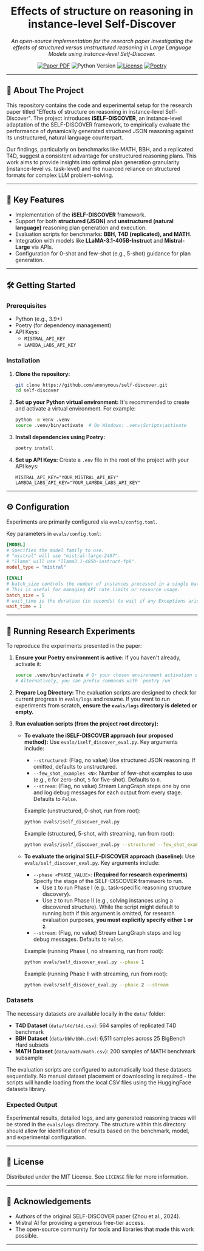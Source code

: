 <div align="center">
<h1 align="center">Effects of structure on reasoning in instance-level Self-Discover</h1>
<p align="center">
    <em>An open-source implementation for the research paper investigating the effects of structured versus unstructured reasoning in Large Language Models using instance-level Self-Discover.</em>
</p>
<p align="center">
    <a href="https://arxiv.org/abs/2507.03347"><img src="https://img.shields.io/badge/Paper-PDF-red?style=plastic&logo=adobeacrobatreader" alt="Paper PDF"></a>
    <img src="https://img.shields.io/badge/Python-3.9%2B-blue?style=plastic&logo=python" alt="Python Version">
    <a href="https://github.com/anonymous/self-discover/blob/main/LICENSE"><img src="https://img.shields.io/badge/License-MIT-green?style=plastic" alt="License"></a>
    <a href="https://python-poetry.org/"><img src="https://img.shields.io/badge/Poetry-Package%20Manager-purple?style=plastic&logo=poetry" alt="Poetry"></a>
</p>
</div>

---

## 📖 About The Project

This repository contains the code and experimental setup for the research paper titled "Effects of structure on reasoning in instance-level Self-Discover". The project introduces **iSELF-DISCOVER**, an instance-level adaptation of the SELF-DISCOVER framework, to empirically evaluate the performance of dynamically generated structured JSON reasoning against its unstructured, natural language counterpart.

Our findings, particularly on benchmarks like MATH, BBH, and a replicated T4D, suggest a consistent advantage for unstructured reasoning plans. This work aims to provide insights into optimal plan generation granularity (instance-level vs. task-level) and the nuanced reliance on structured formats for complex LLM problem-solving.

---

## 🚀 Key Features

- Implementation of the **iSELF-DISCOVER** framework.
- Support for both **structured (JSON)** and **unstructured (natural language)** reasoning plan generation and execution.
- Evaluation scripts for benchmarks: **BBH, T4D (replicated), and MATH**.
- Integration with models like **LLaMA-3.1-405B-Instruct** and **Mistral-Large** via APIs.
- Configuration for 0-shot and few-shot (e.g., 5-shot) guidance for plan generation.

---

## 🛠️ Getting Started

### Prerequisites

- Python (e.g., 3.9+)
- Poetry (for dependency management)
- API Keys:
  - `MISTRAL_API_KEY`
  - `LAMBDA_LABS_API_KEY`

### Installation

1.  **Clone the repository:**

    ```bash
    git clone https://github.com/anonymous/self-discover.git
    cd self-discover
    ```

2.  **Set up your Python virtual environment:**
    It's recommended to create and activate a virtual environment. For example:

    ```bash
    python -m venv .venv
    source .venv/bin/activate  # On Windows: .venv\Scripts\activate
    ```

3.  **Install dependencies using Poetry:**

    ```bash
    poetry install
    ```

4.  **Set up API Keys:**
    Create a `.env` file in the root of the project with your API keys:
    ```env
    MISTRAL_API_KEY="YOUR_MISTRAL_API_KEY"
    LAMBDA_LABS_API_KEY="YOUR_LAMBDA_LABS_API_KEY"
    ```

---

## ⚙️ Configuration

Experiments are primarily configured via `evals/config.toml`.

Key parameters in `evals/config.toml`:

```toml
[MODEL]
# Specifies the model family to use.
# "mistral" will use "mistral-large-2407".
# "llama" will use "llama3.1-405b-instruct-fp8".
model_type = "mistral"

[EVAL]
# batch_size controls the number of instances processed in a single batch.
# This is useful for managing API rate limits or resource usage.
batch_size = 5
# wait_time is the duration (in seconds) to wait if any Exceptions arises during the evaluation process (Can allow breathing room if unexpected API errors occur).
wait_time = 1
```

---

## 🔬 Running Research Experiments

To reproduce the experiments presented in the paper:

1.  **Ensure your Poetry environment is active:**
    If you haven't already, activate it:

    ```bash
    source .venv/bin/activate # Or your chosen environment activation command
    # Alternatively, you can prefix commands with `poetry run`
    ```

2.  **Prepare Log Directory:**
    The evaluation scripts are designed to check for current progress in `evals/logs` and resume. If you want to run experiments from scratch, **ensure the `evals/logs` directory is deleted or empty.**

3.  **Run evaluation scripts (from the project root directory):**

    - **To evaluate the iSELF-DISCOVER approach (our proposed method):**
      Use `evals/iself_discover_eval.py`. Key arguments include:

      - `--structured`: (Flag, no value) Use structured JSON reasoning. If omitted, defaults to unstructured.
      - `--few_shot_examples <N>`: Number of few-shot examples to use (e.g., `0` for zero-shot, `5` for five-shot). Defaults to `0`.
      - `--stream`: (Flag, no value) Stream LangGraph steps one by one and log debug messages for each output from every stage. Defaults to `False`.

      Example (unstructured, 0-shot, run from root):
      ```bash
      python evals/iself_discover_eval.py
      ```
      Example (structured, 5-shot, with streaming, run from root):
      ```bash
      python evals/iself_discover_eval.py --structured --few_shot_examples 5 --stream
      ```

    - **To evaluate the original SELF-DISCOVER approach (baseline):**
      Use `evals/self_discover_eval.py`. Key arguments include:

      - `--phase <PHASE_VALUE>`: **(Required for research experiments)** Specify the stage of the SELF-DISCOVER framework to run.
        - Use `1` to run Phase I (e.g., task-specific reasoning structure discovery).
        - Use `2` to run Phase II (e.g., solving instances using a discovered structure).
          While the script might default to running both if this argument is omitted, for research evaluation purposes, **you must explicitly specify either `1` or `2`**.
      - `--stream`: (Flag, no value) Stream LangGraph steps and log debug messages. Defaults to `False`.

      Example (running Phase I, no streaming, run from root):
      ```bash
      python evals/self_discover_eval.py --phase 1
      ```
      Example (running Phase II with streaming, run from root):
      ```bash
      python evals/self_discover_eval.py --phase 2 --stream
      ```

### Datasets

The necessary datasets are available locally in the `data/` folder:

- **T4D Dataset** (`data/t4d/t4d.csv`): 564 samples of replicated T4D benchmark
- **BBH Dataset** (`data/bbh/bbh.csv`): 6,511 samples across 25 BigBench Hard subsets  
- **MATH Dataset** (`data/math/math.csv`): 200 samples of MATH benchmark subsample

The evaluation scripts are configured to automatically load these datasets sequentially. No manual dataset placement or downloading is required - the scripts will handle loading from the local CSV files using the HuggingFace datasets library.

### Expected Output

Experimental results, detailed logs, and any generated reasoning traces will be stored in the `evals/logs` directory. The structure within this directory should allow for identification of results based on the benchmark, model, and experimental configuration.

---

## 📜 License

Distributed under the MIT License. See `LICENSE` file for more information.

---

## 🙏 Acknowledgements

- Authors of the original SELF-DISCOVER paper (Zhou et al., 2024).
- Mistral AI for providing a generous free-tier access.
- The open-source community for tools and libraries that made this work possible.

---
